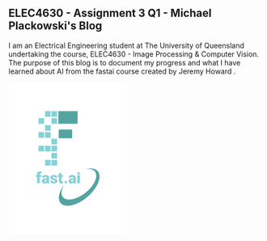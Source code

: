 ## ELEC4630 - Assignment 3 Q1 - Michael Plackowski's Blog

I am an Electrical Engineering student at The University of Queensland undertaking the course, ELEC4630 - Image Processing & Computer Vision. The purpose of this blog is to document my progress and what I have learned about AI from the fastai course created by Jeremy Howard .

![Image of fast.ai logo](images/logo.png)
